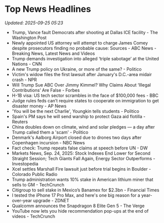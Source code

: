 # Top News Headlines

_Updated: 2025-09-25 05:23_

- Trump, Vance fault Democrats after shooting at Dallas ICE facility - The Washington Post
- Newly appointed US attorney will attempt to charge James Comey despite prosecutors finding no probable cause: Sources - ABC News - Breaking News, Latest News and Videos
- Trump demands investigation into alleged ‘triple sabotage’ at the United Nations - CNN
- A new Trump policy on Ukraine, or more of the same? - Politico
- Victim's widow files the first lawsuit after January's D.C.-area midair crash - NPR
- Will Trump Sue ABC Over Jimmy Kimmel? Why Claims About ‘Illegal Contributions’ Are False - Forbes
- H-1B visa: US tech sector scrambles in the face of $100,000 fees - BBC
- Judge rules feds can’t require states to cooperate on immigration to get disaster money - AP News
- 'You will be the next Charlie', Youngkin tells students - Politico
- Spain's PM says he will send warship to protect Gaza aid flotilla - Reuters
- China doubles down on climate, wind and solar pledges — a day after Trump called them a 'scam' - Politico
- Denmark's Aalborg Airport closed due to drones two days after Copenhagen incursion - NBC News
- Fact check: Trump repeats false claims at speech before UN - DW
- Markets News, Sep. 24, 2025: Stock Indexes End Lower for Second Straight Session; Tech Giants Fall Again, Energy Sector Outperforms - Investopedia
- Xcel settles Marshall Fire lawsuit just before trial begins in Boulder - Colorado Public Radio
- Trump administration wants 10% stake in American lithium miner that sells to GM - TechCrunch
- Citigroup to sell stake in Mexico’s Banamex for $2.3bn - Financial Times
- I tested the iPhone 17 Pro Max, and here's one big reason for a year-over-year upgrade - ZDNET
- Qualcomm announces the Snapdragon 8 Elite Gen 5 - The Verge
- YouTube now lets you hide recommendation pop-ups at the end of videos - TechCrunch